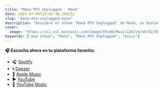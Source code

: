 ```yaml
---
title: "Maná MTV Unplugged - Maná"
date: 2025-07-04T14:03:38.166212
slug: "mana-mtv-unplugged-mana"
description: "Descubre el álbum 'Maná MTV Unplugged' de Maná, un destacado de la música pop."
cover:
  image: "https://is1-ssl.mzstatic.com/image/thumb/Music124/v4/a9/82/98/a9829873-94c4-5646-23eb-d8b510e0d1fc/mzi.epzhnszn.jpg/500x500bb.jpg"
keywords: ["pop album", "Maná", "Maná MTV Unplugged", "music"]
---
```






**🎧 Escucha ahora en tu plataforma favorita:**

- 🎧 [Spotify](https://open.spotify.com/search/Man%C3%A1%20MTV%20Unplugged%20Man%C3%A1)
- 🌀 [Deezer](https://www.deezer.com/search/Man%C3%A1%20MTV%20Unplugged%20Man%C3%A1)
- 🍎 [Apple Music](https://music.apple.com/search?term=Man%C3%A1%20MTV%20Unplugged%20Man%C3%A1)
- ▶️ [YouTube](https://www.youtube.com/results?search_query=Man%C3%A1%20MTV%20Unplugged%20Man%C3%A1)
- 🎵 [YouTube Music](https://music.youtube.com/search?q=Man%C3%A1%20MTV%20Unplugged%20Man%C3%A1)